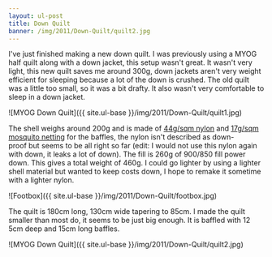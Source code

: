 ```yaml
---
layout: ul-post
title: Down Quilt
banner: /img/2011/Down-Quilt/quilt2.jpg
---
```


I've just finished making a new down quilt. I was previously using a MYOG half quilt along with a down jacket, this setup wasn't great. It wasn't very light, this new quilt saves me around 300g, down jackets aren't very weight efficient for sleeping because a lot of the down is crushed. The old quilt was a little too small, so it was a bit drafty. It also wasn't very comfortable to sleep in a down jacket.

![MYOG Down Quilt]({{ site.ul-base }}/img/2011/Down-Quilt/quilt1.jpg)

The shell weighs around 200g and is made of [44g/sqm nylon](http://www.extremtextil.de/catalog/Ripstop-Nylon-impregnated-inner-tent-44-g-sqm::463.html) and [17g/sqm mosquito netting](http://www.extremtextil.de/catalog/Mosquito-Net-polyamide-140-mesh-qcm-17g-sqm-superultralight::1565.html) for the baffles, the nylon isn't described as down-proof but seems to be all right so far (edit: I would not use this nylon again with down, it leaks a lot of down). The fill is 260g of 900/850 fill power down. This gives a total weight of 460g. I could go lighter by using a lighter shell material but wanted to keep costs down, I hope to remake it sometime with a lighter nylon.

![Footbox]({{ site.ul-base }}/img/2011/Down-Quilt/footbox.jpg)

The quilt is 180cm long, 130cm wide tapering to 85cm. I made the quilt smaller than most do, it seems to be just big enough. It is baffled with 12 5cm deep and 15cm long baffles.

![MYOG Down Quilt]({{ site.ul-base }}/img/2011/Down-Quilt/quilt2.jpg)
